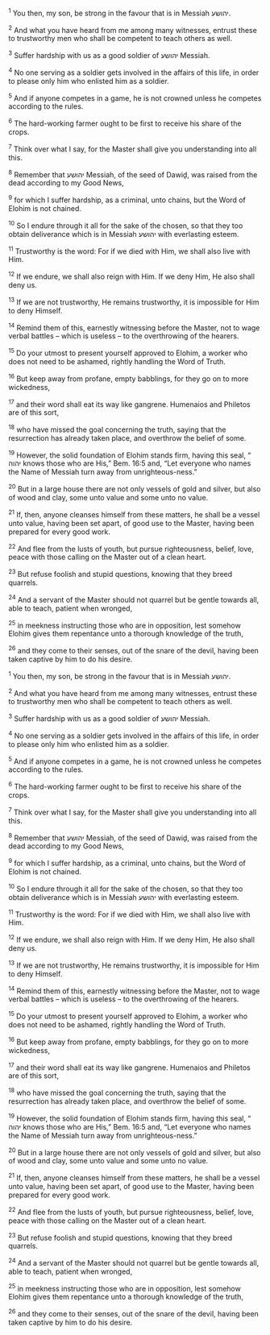 <sup>1</sup> You then, my son, be strong in the favour that is in Messiah יהושע.

<sup>2</sup> And what you have heard from me among many witnesses, entrust these to trustworthy men who shall be competent to teach others as well.

<sup>3</sup> Suffer hardship with us as a good soldier of יהושע Messiah.

<sup>4</sup> No one serving as a soldier gets involved in the affairs of this life, in order to please only him who enlisted him as a soldier.

<sup>5</sup> And if anyone competes in a game, he is not crowned unless he competes according to the rules.

<sup>6</sup> The hard-working farmer ought to be first to receive his share of the crops.

<sup>7</sup> Think over what I say, for the Master shall give you understanding into all this.

<sup>8</sup> Remember that יהושע Messiah, of the seed of Dawiḏ, was raised from the dead according to my Good News,

<sup>9</sup> for which I suffer hardship, as a criminal, unto chains, but the Word of Elohim is not chained.

<sup>10</sup> So I endure through it all for the sake of the chosen, so that they too obtain deliverance which is in Messiah יהושע with everlasting esteem.

<sup>11</sup> Trustworthy is the word: For if we died with Him, we shall also live with Him.

<sup>12</sup> If we endure, we shall also reign with Him. If we deny Him, He also shall deny us.

<sup>13</sup> If we are not trustworthy, He remains trustworthy, it is impossible for Him to deny Himself.

<sup>14</sup> Remind them of this, earnestly witnessing before the Master, not to wage verbal battles – which is useless – to the overthrowing of the hearers.

<sup>15</sup> Do your utmost to present yourself approved to Elohim, a worker who does not need to be ashamed, rightly handling the Word of Truth.

<sup>16</sup> But keep away from profane, empty babblings, for they go on to more wickedness,

<sup>17</sup> and their word shall eat its way like gangrene. Humenaios and Philetos are of this sort,

<sup>18</sup> who have missed the goal concerning the truth, saying that the resurrection has already taken place, and overthrow the belief of some.

<sup>19</sup> However, the solid foundation of Elohim stands firm, having this seal, “ יהוה knows those who are His,” Bem. 16:5 and, “Let everyone who names the Name of Messiah turn away from unrighteous-ness.”

<sup>20</sup> But in a large house there are not only vessels of gold and silver, but also of wood and clay, some unto value and some unto no value.

<sup>21</sup> If, then, anyone cleanses himself from these matters, he shall be a vessel unto value, having been set apart, of good use to the Master, having been prepared for every good work.

<sup>22</sup> And flee from the lusts of youth, but pursue righteousness, belief, love, peace with those calling on the Master out of a clean heart.

<sup>23</sup> But refuse foolish and stupid questions, knowing that they breed quarrels.

<sup>24</sup> And a servant of the Master should not quarrel but be gentle towards all, able to teach, patient when wronged,

<sup>25</sup> in meekness instructing those who are in opposition, lest somehow Elohim gives them repentance unto a thorough knowledge of the truth,

<sup>26</sup> and they come to their senses, out of the snare of the devil, having been taken captive by him to do his desire.

<sup>1</sup> You then, my son, be strong in the favour that is in Messiah יהושע.

<sup>2</sup> And what you have heard from me among many witnesses, entrust these to trustworthy men who shall be competent to teach others as well.

<sup>3</sup> Suffer hardship with us as a good soldier of יהושע Messiah.

<sup>4</sup> No one serving as a soldier gets involved in the affairs of this life, in order to please only him who enlisted him as a soldier.

<sup>5</sup> And if anyone competes in a game, he is not crowned unless he competes according to the rules.

<sup>6</sup> The hard-working farmer ought to be first to receive his share of the crops.

<sup>7</sup> Think over what I say, for the Master shall give you understanding into all this.

<sup>8</sup> Remember that יהושע Messiah, of the seed of Dawiḏ, was raised from the dead according to my Good News,

<sup>9</sup> for which I suffer hardship, as a criminal, unto chains, but the Word of Elohim is not chained.

<sup>10</sup> So I endure through it all for the sake of the chosen, so that they too obtain deliverance which is in Messiah יהושע with everlasting esteem.

<sup>11</sup> Trustworthy is the word: For if we died with Him, we shall also live with Him.

<sup>12</sup> If we endure, we shall also reign with Him. If we deny Him, He also shall deny us.

<sup>13</sup> If we are not trustworthy, He remains trustworthy, it is impossible for Him to deny Himself.

<sup>14</sup> Remind them of this, earnestly witnessing before the Master, not to wage verbal battles – which is useless – to the overthrowing of the hearers.

<sup>15</sup> Do your utmost to present yourself approved to Elohim, a worker who does not need to be ashamed, rightly handling the Word of Truth.

<sup>16</sup> But keep away from profane, empty babblings, for they go on to more wickedness,

<sup>17</sup> and their word shall eat its way like gangrene. Humenaios and Philetos are of this sort,

<sup>18</sup> who have missed the goal concerning the truth, saying that the resurrection has already taken place, and overthrow the belief of some.

<sup>19</sup> However, the solid foundation of Elohim stands firm, having this seal, “ יהוה knows those who are His,” Bem. 16:5 and, “Let everyone who names the Name of Messiah turn away from unrighteous-ness.”

<sup>20</sup> But in a large house there are not only vessels of gold and silver, but also of wood and clay, some unto value and some unto no value.

<sup>21</sup> If, then, anyone cleanses himself from these matters, he shall be a vessel unto value, having been set apart, of good use to the Master, having been prepared for every good work.

<sup>22</sup> And flee from the lusts of youth, but pursue righteousness, belief, love, peace with those calling on the Master out of a clean heart.

<sup>23</sup> But refuse foolish and stupid questions, knowing that they breed quarrels.

<sup>24</sup> And a servant of the Master should not quarrel but be gentle towards all, able to teach, patient when wronged,

<sup>25</sup> in meekness instructing those who are in opposition, lest somehow Elohim gives them repentance unto a thorough knowledge of the truth,

<sup>26</sup> and they come to their senses, out of the snare of the devil, having been taken captive by him to do his desire.

